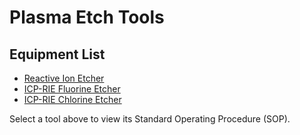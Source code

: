 # Plasma Etch Tools

## Equipment List

- [Reactive Ion Etcher](rie.md)
- [ICP-RIE Fluorine Etcher](icp-fl.md)
- [ICP-RIE Chlorine Etcher](icp-fl.md)

Select a tool above to view its Standard Operating Procedure (SOP).